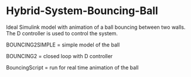 # Hybrid-System-Bouncing-Ball
Ideal Simulink model with animation of a ball bouncing between two walls. The D controller is used to control the system.

BOUNCING2SIMPLE = simple model of the ball

BOUNCING2 = closed loop with D controller

BouncingScript = run for real time animation of the ball
